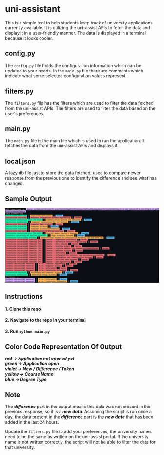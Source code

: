 # uni-assistant
This is a simple tool to help students keep track of university applications currently available. It is utilizing the uni-assist APIs to fetch the data and display it in a user-friendly manner. The data is displayed in a terminal because it looks cooler.

## config.py
The `config.py` file holds the configuration information which can be updated to your needs. In the `main.py` file there are comments which indicate what some selected configuration values represent.

## filters.py
The `filters.py` file has the filters which are used to filter the data fetched from the uni-assist APIs. The filters are used to filter the data based on the user's preferences.

## main.py
The `main.py` file is the main file which is used to run the application. It fetches the data from the uni-assist APIs and displays it.

## local.json
A lazy db file just to store the data fetched, used to compare newer response from the previous one to identify the difference and see what has changed.

## Sample Output
![alt text](https://github.com/ShivangVora1206/uni-assistant/blob/main/sample_output/uni-assistant-sample-output.png?raw=true)

## Instructions
#### 1. Clone this repo
#### 2. Navigate to the repo in your terminal
#### 3. Run `python main.py`

## Color Code Representation Of Output
***red -> Application not opened yet***<br>
***green -> Application open***<br>
***violet -> New / Difference / Token***<br>
***yellow -> Course Name***<br>
***blue -> Degree Type***<br>

## Note
The ***difference*** part in the output means this data was not present in the previous response, so it is a ***new data***. Assuming the script is run once a day, the data present in the ***difference*** part is the ***new data*** that has been added in the last 24 hours.

Update the `filters.py` file to add your preferences, the university names need to be the same as written on the uni-assist portal. If the university name is not written correctly, the script will not be able to filter the data for that university.
